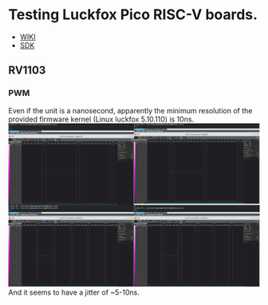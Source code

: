 # Testing Luckfox Pico RISC-V boards.
* [WIKI](https://wiki.luckfox.com/Luckfox-Pico/Luckfox-Pico-quick-start/)
* [SDK](https://github.com/LuckfoxTECH/luckfox-pico)

## RV1103
### PWM
Even if the unit is a nanosecond, apparently the minimum resolution of the provided firmware kernel (Linux luckfox 5.10.110) is 10ns.
![testing PWM resolution on RV1103](doc/testing_pwm_on_RV1103.png)
And it seems to have a jitter of ~5-10ns.
